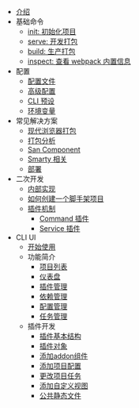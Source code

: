 -   [介绍](/README.md)
-   基础命令
    -   [init: 初始化项目](/create-project.md)
    -   [serve: 开发打包](/serve.md)
    -   [build: 生产打包](/build.md)
    -   [inspect: 查看 webpack 内置信息](/inspect.md)
-   配置
    -   [配置文件](/config.md)
    -   [高级配置](/advanced.md)
    -   [CLI 预设](/presets.md)
    -   [环境变量](/env.md)
-   常见解决方案
    -   [现代浏览器打包](/modern-mode.md)
    -   [打包分析](/bundle-analyze.md)
    -   [San Component](/component.md)
    -   [Smarty 相关](/smarty.md)
    -   [部署](/deployment.md)
-   二次开发
    -   [内部实现](/architecture.md)
    -   [如何创建一个脚手架项目](/create-scaffold.md)
    -   [插件机制](/plugin.md)
        -   [Command 插件](/cmd-plugin.md)
        -   [Service 插件](/srv-plugin.md)
-   CLI UI
    -   [开始使用](/ui/start.md)
    -   功能简介
        -   [项目列表](/ui/project-list.md)
        -   [仪表盘](/ui/dashboard.md)
        -   [插件管理](/ui/plugin.md)
        -   [依赖管理](/ui/dependency.md)
        -   [配置管理](/ui/configuration.md)
        -   [任务管理](/ui/task.md)
    -   插件开发
        -   [插件基本结构](/ui/structure.md)
        -   [插件对象](/ui/plugin-object.md)
        -   [添加addon组件](/ui/add-addon.md)
        -   [添加项目配置](/ui/add-config.md)
        -   [更改项目任务](/ui/cover-task.md)
        -   [添加自定义视图](/add-view.md)
        -   [公共静态文件](/ui/static.md)

